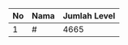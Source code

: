 | No | Nama            | Jumlah Level |
|----|-----------------|--------------|
| 1  | #    |    4665        |

